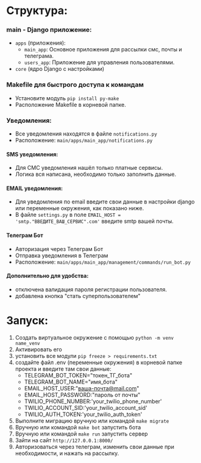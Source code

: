 # Структура:
### main - Django приложение:
- `apps` (приложения):
   - `main_app`: Основное приложения для рассылки смс, почты и телеграма. 
   - `users_app`: Приложение для управления пользователями.
- `core` (ядро Django с настройками)
### Makefile для быстрого доступа к командам
- Установите модуль `pip install py-make`
- Расположение Makefile в корневой папке.
### Уведомления:
- Все уведомления находятся в файле `notifications.py`
- Расположение: `main/apps/main_app/notifications.py`
#### SMS уведомления:
- Для СМС уведомления нашёл только платные сервисы. 
- Логика вся написана, необходимо только заполнить данные.
#### EMAIL уведомления:
- Для уведомления по email введите свои данные в настройки django или переменные окружения, как показано ниже. 
- В файле `settings.py` в поле `EMAIL_HOST = 'smtp."ВВЕДИТЕ_ВАШ_СЕРВИС".com'` введите smtp вашей почты.
#### Телеграм Бот
- Авторизация через Телеграм Бот
- Отправка уведомления в Телеграм
- Расположение: `main/apps/main_app/management/commands/run_bot.py`
#### Дополнительно для удобства:
- отключена валидация пароля регистрации пользователя.
- добавлена кнопка "стать суперпользователем"

# Запуск:
1. Создать виртуальное окружение с помощью `python -m venv name_venv`
2. Активировать его
3. установить все модули `pip freeze > requirements.txt`
4. создайте файл .env (переменные окружения) в корневой папке проекта и введите там свои данные:
   - TELEGRAM_BOT_TOKEN="токен_ТГ_бота"
   - TELEGRAM_BOT_NAME="имя_бота"
   - EMAIL_HOST_USER:"ваша-почта@mail.com"
   - EMAIL_HOST_PASSWORD:"пароль от почты"
   - TWILIO_PHONE_NUMBER:'your_twilio_phone_number'
   - TWILIO_ACCOUNT_SID:'your_twilio_account_sid'
   - TWILIO_AUTH_TOKEN:'your_twilio_auth_token'
5. Выполните миграцию вручную или командой `make migrate`
6. Вручную или командой `make bot` запустить бота
6. Вручную или командой `make run` запустить сервер
7. Зайти на сайт `http://127.0.0.1:8000/`
8. Авторизоваться через телеграм, изменить свои данные при необходимости, и нажать на рассылку.
